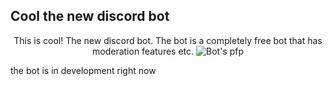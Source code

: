 ## Cool the new discord bot

<p align="center">
  This is cool! The new discord bot. The bot is a completely free bot that has moderation features etc. 
  <img alt="Bot's pfp" src="https://lh3.googleusercontent.com/As4GepsedggKHkk6Z06phpn8PUAsdSapzyb2r6AVLE4MFxrn7zikDbkCRdtNTCkO3SZI=s85">
</p>


the bot is in development right now
